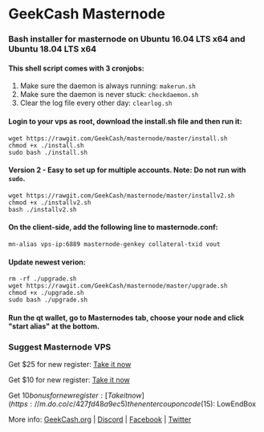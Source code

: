 # GeekCash Masternode
### Bash installer for masternode on Ubuntu 16.04 LTS x64 and Ubuntu 18.04 LTS x64

#### This shell script comes with 3 cronjobs: 
1. Make sure the daemon is always running: `makerun.sh`
2. Make sure the daemon is never stuck: `checkdaemon.sh`
3. Clear the log file every other day: `clearlog.sh`

#### Login to your vps as root, download the install.sh file and then run it:
```
wget https://rawgit.com/GeekCash/masternode/master/install.sh
chmod +x ./install.sh
sudo bash ./install.sh
```

#### Version 2 - Easy to set up for multiple accounts. Note: Do not run with `sudo`.
```
wget https://rawgit.com/GeekCash/masternode/master/installv2.sh
chmod +x ./installv2.sh
bash ./installv2.sh
```

#### On the client-side, add the following line to masternode.conf:
```
mn-alias vps-ip:6889 masternode-genkey collateral-txid vout
```

#### Update newest verion:
```
rm -rf ./upgrade.sh
wget https://rawgit.com/GeekCash/masternode/master/upgrade.sh
chmod +x ./upgrade.sh
sudo bash ./upgrade.sh
```

#### Run the qt wallet, go to Masternodes tab, choose your node and click "start alias" at the bottom.

### Suggest Masternode VPS
Get $25 for new register: [Take it now](https://upcloud.com/signup/?promo=57GV2N)

Get $10 for new register: [Take it now](https://www.vultr.com/?ref=6838038)

Get $10 bonus for new register: [Take it now](https://m.do.co/c/427fd48a9ec5)
then enter coupon code ($15): LowEndBox


More info: [GeekCash.org](https://geekcash.org) | [Discord](https://discord.gg/4fDKzQw) | [Facebook](https://www.facebook.com/geekcash.org) | [Twitter](https://twitter.com/GeekCash)